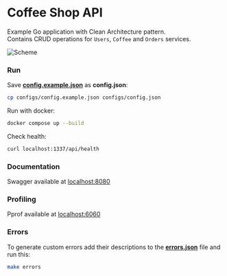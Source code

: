 # Coffee Shop API

Example Go application with Clean Architecture pattern. \
Contains CRUD operations for `Users`, `Coffee` and `Orders` services.


![Scheme](https://iili.io/JLaxaUX.png)

### Run

Save **[config.example.json](configs/config.example.json)** as **config.json**:
```bash
cp configs/config.example.json configs/config.json
```

Run with docker:
```bash
docker compose up --build
```

Check health:
```bash
curl localhost:1337/api/health
```

### Documentation

Swagger available at [localhost:8080](http://localhost:8080/)

### Profiling

Pprof available at [localhost:6060](http://localhost:6060/)

### Errors

To generate custom errors add their descriptions to the **[errors.json](configs/errors.json)** file and run this:
```bash
make errors
```
